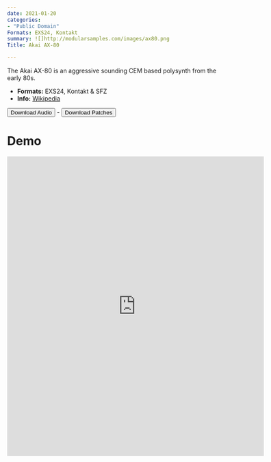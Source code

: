 ```yaml
---
date: 2021-01-20
categories: 
- "Public Domain"
Formats: EXS24, Kontakt
summary: ![]http://modularsamples.com/images/ax80.png
Title: Akai AX-80

---
```






The Akai AX-80 is an aggressive sounding CEM based polysynth from the early 80s.

-   **Formats:** EXS24, Kontakt & SFZ
-   **Info:** [Wikipedia](https://en.wikipedia.org/wiki/Akai_AX80)




<a href="https://www.dropbox.com/sh/164wbhj80fsibvw/AAAsQPPOeNFyOmKh2V7aMe6Ua?dl=0"> <button>Download Audio</button></a> - <a href="https://github.com/publicsamples/Akai-AX80"> <button>Download Patches</button></a>

# Demo

<iframe width="600" height="700" src="https://www.modularsamples.com/Demos/demos/ax80.html" frameborder="0" allow="accelerometer; autoplay; clipboard-write; encrypted-media; gyroscope; picture-in-picture" allowfullscreen></iframe>

